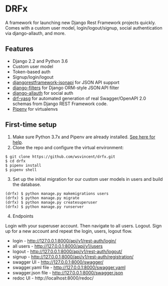 # DRFx

A framework for launching new Django Rest Framework projects quickly. Comes with a custom user model, login/logout/signup, social authentication via django-allauth, and more.

## Features

- Django 2.2 and Python 3.6
- Custom user model
- Token-based auth
- Signup/login/logout
- [djangorestframework-jsonapi](https://github.com/django-json-api/django-rest-framework-json-api) for JSON API support
- [django-filters](https://github.com/carltongibson/django-filter) for Django ORM-style JSON:API filter
- [django-allauth](https://github.com/pennersr/django-allauth) for social auth
- [drf-yasg](https://github.com/axnsan12/drf-yasg) for automated generation of real Swagger/OpenAPI 2.0 schemas from Django REST Framework code.
- [Pipenv](https://github.com/pypa/pipenv) for virtualenvs

## First-time setup

1.  Make sure Python 3.7x and Pipenv are already installed. [See here for help](https://djangoforbeginners.com/initial-setup/).
2.  Clone the repo and configure the virtual environment:

```
$ git clone https://github.com/wsvincent/drfx.git
$ cd drfx
$ pipenv install
$ pipenv shell
```

3.  Set up the initial migration for our custom user models in users and build the database.

```
(drfx) $ python manage.py makemigrations users
(drfx) $ python manage.py migrate
(drfx) $ python manage.py createsuperuser
(drfx) $ python manage.py runserver
```

4.  Endpoints

Login with your superuser account. Then navigate to all users. Logout. Sign up for a new account and repeat the login, users, logout flow.

- login - http://127.0.0.1:8000/api/v1/rest-auth/login/
- all users - http://127.0.0.1:8000/api/v1/users
- logout - http://127.0.0.1:8000/api/v1/rest-auth/logout/
- signup - http://127.0.0.1:8000/api/v1/rest-auth/registration/
- swagger UI - http://127.0.0.1:8000/swagger/
- swagger.yaml file - http://127.0.0.1:8000/swagger.yaml
- swagger.json file - http://127.0.0.1:8000/swagger.json
- redoc UI - http://localhost:8000/redoc/

